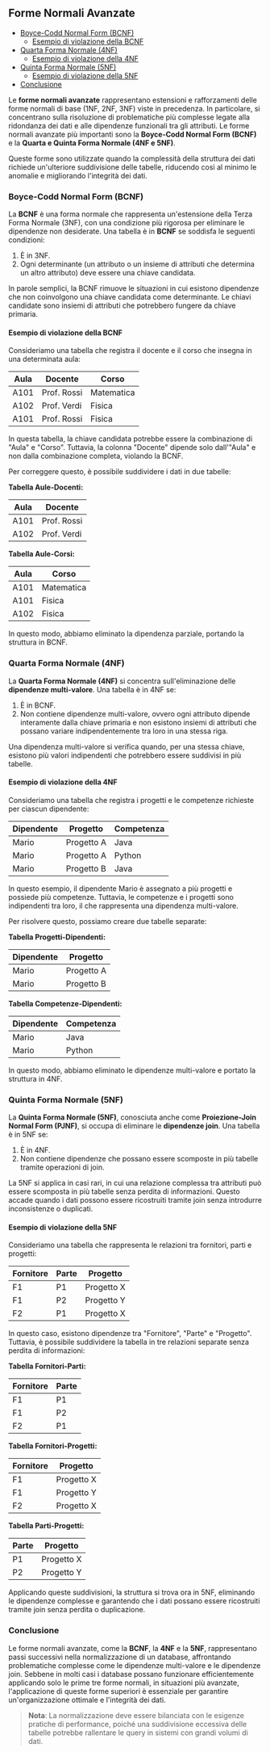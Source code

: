 ## Forme Normali Avanzate <!-- omit in toc -->

- [Boyce-Codd Normal Form (BCNF)](#boyce-codd-normal-form-bcnf)
  - [Esempio di violazione della BCNF](#esempio-di-violazione-della-bcnf)
- [Quarta Forma Normale (4NF)](#quarta-forma-normale-4nf)
  - [Esempio di violazione della 4NF](#esempio-di-violazione-della-4nf)
- [Quinta Forma Normale (5NF)](#quinta-forma-normale-5nf)
  - [Esempio di violazione della 5NF](#esempio-di-violazione-della-5nf)
- [Conclusione](#conclusione)


Le **forme normali avanzate** rappresentano estensioni e rafforzamenti delle forme normali di base (1NF, 2NF, 3NF) viste in precedenza. In particolare, si concentrano sulla risoluzione di problematiche più complesse legate alla ridondanza dei dati e alle dipendenze funzionali tra gli attributi. Le forme normali avanzate più importanti sono la **Boyce-Codd Normal Form (BCNF)** e la **Quarta e Quinta Forma Normale (4NF e 5NF)**.

Queste forme sono utilizzate quando la complessità della struttura dei dati richiede un'ulteriore suddivisione delle tabelle, riducendo così al minimo le anomalie e migliorando l'integrità dei dati.

### Boyce-Codd Normal Form (BCNF)

La **BCNF** è una forma normale che rappresenta un'estensione della Terza Forma Normale (3NF), con una condizione più rigorosa per eliminare le dipendenze non desiderate. Una tabella è in **BCNF** se soddisfa le seguenti condizioni:
1. È in 3NF.
2. Ogni determinante (un attributo o un insieme di attributi che determina un altro attributo) deve essere una chiave candidata.

In parole semplici, la BCNF rimuove le situazioni in cui esistono dipendenze che non coinvolgono una chiave candidata come determinante. Le chiavi candidate sono insiemi di attributi che potrebbero fungere da chiave primaria.

#### Esempio di violazione della BCNF

Consideriamo una tabella che registra il docente e il corso che insegna in una determinata aula:

| Aula | Docente     | Corso      |
| ---- | ----------- | ---------- |
| A101 | Prof. Rossi | Matematica |
| A102 | Prof. Verdi | Fisica     |
| A101 | Prof. Rossi | Fisica     |

In questa tabella, la chiave candidata potrebbe essere la combinazione di "Aula" e "Corso". Tuttavia, la colonna "Docente" dipende solo dall'"Aula" e non dalla combinazione completa, violando la BCNF.

Per correggere questo, è possibile suddividere i dati in due tabelle:

**Tabella Aule-Docenti:**

| Aula | Docente     |
| ---- | ----------- |
| A101 | Prof. Rossi |
| A102 | Prof. Verdi |

**Tabella Aule-Corsi:**

| Aula | Corso      |
| ---- | ---------- |
| A101 | Matematica |
| A101 | Fisica     |
| A102 | Fisica     |

In questo modo, abbiamo eliminato la dipendenza parziale, portando la struttura in BCNF.

### Quarta Forma Normale (4NF)

La **Quarta Forma Normale (4NF)** si concentra sull'eliminazione delle **dipendenze multi-valore**. Una tabella è in 4NF se:
1. È in BCNF.
2. Non contiene dipendenze multi-valore, ovvero ogni attributo dipende interamente dalla chiave primaria e non esistono insiemi di attributi che possano variare indipendentemente tra loro in una stessa riga.

Una dipendenza multi-valore si verifica quando, per una stessa chiave, esistono più valori indipendenti che potrebbero essere suddivisi in più tabelle.

#### Esempio di violazione della 4NF

Consideriamo una tabella che registra i progetti e le competenze richieste per ciascun dipendente:

| Dipendente | Progetto   | Competenza |
| ---------- | ---------- | ---------- |
| Mario      | Progetto A | Java       |
| Mario      | Progetto A | Python     |
| Mario      | Progetto B | Java       |

In questo esempio, il dipendente Mario è assegnato a più progetti e possiede più competenze. Tuttavia, le competenze e i progetti sono indipendenti tra loro, il che rappresenta una dipendenza multi-valore.

Per risolvere questo, possiamo creare due tabelle separate:

**Tabella Progetti-Dipendenti:**

| Dipendente | Progetto   |
| ---------- | ---------- |
| Mario      | Progetto A |
| Mario      | Progetto B |

**Tabella Competenze-Dipendenti:**

| Dipendente | Competenza |
| ---------- | ---------- |
| Mario      | Java       |
| Mario      | Python     |

In questo modo, abbiamo eliminato le dipendenze multi-valore e portato la struttura in 4NF.

### Quinta Forma Normale (5NF)

La **Quinta Forma Normale (5NF)**, conosciuta anche come **Proiezione-Join Normal Form (PJNF)**, si occupa di eliminare le **dipendenze join**. Una tabella è in 5NF se:
1. È in 4NF.
2. Non contiene dipendenze che possano essere scomposte in più tabelle tramite operazioni di join.

La 5NF si applica in casi rari, in cui una relazione complessa tra attributi può essere scomposta in più tabelle senza perdita di informazioni. Questo accade quando i dati possono essere ricostruiti tramite join senza introdurre inconsistenze o duplicati.

#### Esempio di violazione della 5NF

Consideriamo una tabella che rappresenta le relazioni tra fornitori, parti e progetti:

| Fornitore | Parte | Progetto   |
| --------- | ----- | ---------- |
| F1        | P1    | Progetto X |
| F1        | P2    | Progetto Y |
| F2        | P1    | Progetto X |

In questo caso, esistono dipendenze tra "Fornitore", "Parte" e "Progetto". Tuttavia, è possibile suddividere la tabella in tre relazioni separate senza perdita di informazioni:

**Tabella Fornitori-Parti:**

| Fornitore | Parte |
| --------- | ----- |
| F1        | P1    |
| F1        | P2    |
| F2        | P1    |

**Tabella Fornitori-Progetti:**

| Fornitore | Progetto   |
| --------- | ---------- |
| F1        | Progetto X |
| F1        | Progetto Y |
| F2        | Progetto X |

**Tabella Parti-Progetti:**

| Parte | Progetto   |
| ----- | ---------- |
| P1    | Progetto X |
| P2    | Progetto Y |

Applicando queste suddivisioni, la struttura si trova ora in 5NF, eliminando le dipendenze complesse e garantendo che i dati possano essere ricostruiti tramite join senza perdita o duplicazione.

### Conclusione

Le forme normali avanzate, come la **BCNF**, la **4NF** e la **5NF**, rappresentano passi successivi nella normalizzazione di un database, affrontando problematiche complesse come le dipendenze multi-valore e le dipendenze join. Sebbene in molti casi i database possano funzionare efficientemente applicando solo le prime tre forme normali, in situazioni più avanzate, l'applicazione di queste forme superiori è essenziale per garantire un'organizzazione ottimale e l'integrità dei dati.

> **Nota**: La normalizzazione deve essere bilanciata con le esigenze pratiche di performance, poiché una suddivisione eccessiva delle tabelle potrebbe rallentare le query in sistemi con grandi volumi di dati.